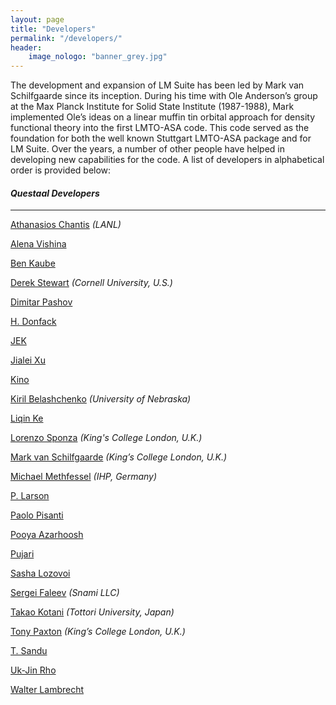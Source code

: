 ```yaml
---
layout: page
title: "Developers"
permalink: "/developers/"
header:
    image_nologo: "banner_grey.jpg"
---
```


The development and expansion of LM Suite has been led by Mark van Schilfgaarde since its inception. During his time with Ole Anderson’s group at the Max Planck Institute for Solid State Institute (1987-1988), Mark implemented Ole’s ideas on a linear muffin tin orbital approach for density functional theory into the first LMTO-ASA code. This code served as the foundation for both the  well known Stuttgart LMTO-ASA package and for LM Suite. Over the years, a number of other people have helped in developing new capabilities for the code. A list of developers in alphabetical order is provided below:   

#### *Questaal Developers*
_________________________

[Athanasios Chantis]() *(LANL)*

[Alena Vishina]()

[Ben Kaube]()

[Derek Stewart](https://sites.google.com/site/dft4nano/) *(Cornell University, U.S.)*

[Dimitar Pashov]()

[H. Donfack]()

[JEK]()

[Jialei Xu]()

[Kino]()

[Kiril Belashchenko](http://physics.unl.edu/~kirillb/index.html) *(University of Nebraska)*

[Liqin Ke]()

[Lorenzo Sponza](https://scholar.google.sk/citations?user=vtDqbNQAAAAJ&hl=en) *(King's College London, U.K.)*

[Mark van Schilfgaarde](http://www.kcl.ac.uk/nms/depts/physics/people/academicstaff/van-Schilfgaarde-.aspx) *(King’s College London, U.K.)*

[Michael Methfessel]() *(IHP, Germany)*

[P. Larson]()

[Paolo Pisanti]()

[Pooya Azarhoosh]()

[Pujari]()

[Sasha Lozovoi]()

[Sergei Faleev]() *(Snami LLC)*

[Takao Kotani](http://newton.damp.tottori-u.ac.jp/wiki/index.php/Tkotani) *(Tottori University, Japan)*

[Tony Paxton](http://www.kcl.ac.uk/nms/depts/physics/people/academicstaff/paxton.aspx) *(King’s College London, U.K.)*

[T. Sandu]()

[Uk-Jin Rho]()

[Walter Lambrecht]()

